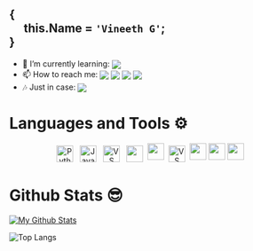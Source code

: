 ## {<br> &emsp; this.Name = `'Vineeth G'`;<br>} 

- 🌱 I’m currently learning: <img src="https://img.shields.io/badge/java-%23ED8B00.svg?style=for-the-badge&logo=java&logoColor=white" align="center"/>
- 📫 How to reach me: <a href="https://www.instagram.com/_.vin_e_eth._/"><img align="center" src="https://img.shields.io/badge/Instagram-E4405F?style=for-the-badge&logo=instagram&logoColor=white"/></a>
<a href="https://www.linkedin.com/in/vineethvg/"><img align="center" src="https://img.shields.io/badge/LinkedIn-0077B5?style=for-the-badge&logo=linkedin&logoColor=white"/></a> 
<a href="https://twitter.com/laz__en"><img align="center" src="https://img.shields.io/badge/Twitter-%231DA1F2.svg?style=for-the-badge&logo=Twitter&logoColor=white"/></a>
[<img align="center" src="https://img.shields.io/badge/Gmail-D14836?style=for-the-badge&logo=gmail&logoColor=white" />](mailto:vineethvg314@gmail.com)
- 🎶 Just in case: <a href="https://open.spotify.com/user/1al4haxnp8chjqoonwlsiavpl?si=5f24cfea8b814ee6"><img align="center" src="https://img.shields.io/badge/Spotify-1ED760?style=for-the-badge&logo=spotify&logoColor=white"/></a>

# Languages and Tools ⚙️
<p align="center">
<img src="https://img.shields.io/badge/python-3670A0?style=for-the-badge&logo=python&logoColor=ffdd54" alt="Python" height="30" style="vertical-align:top; margin:4px">
<img src="https://img.shields.io/badge/javascript-%23323330.svg?style=for-the-badge&logo=javascript&logoColor=%23F7DF1E" alt="Javascript" height="30" style="vertical-align:top; margin:4px">
<img src="https://img.shields.io/badge/react-%2320232a.svg?style=for-the-badge&logo=react&logoColor=%2361DAFB" alt="VS Code" height="30" style="vertical-align:top; margin:4px">
<img src="https://img.shields.io/badge/angular-%23DD0031.svg?style=for-the-badge&logo=angular&logoColor=white" height="30" style="vertical-align:top; margin:4px">
<img src="https://img.shields.io/badge/express.js-%23404d59.svg?style=for-the-badge&logo=express&logoColor=%2361DAFB" height="30">
<img src="https://img.shields.io/badge/node.js-6DA55F?style=for-the-badge&logo=node.js&logoColor=white" alt="VS Code" height="30" style="vertical-align:top; margin:4px">
<img src="https://img.shields.io/badge/mysql-%2300f.svg?style=for-the-badge&logo=mysql&logoColor=white" height="30"> 
<img src="https://img.shields.io/badge/heroku-%23430098.svg?style=for-the-badge&logo=heroku&logoColor=white" height="30" >
<img src="https://img.shields.io/badge/MongoDB-%234ea94b.svg?style=for-the-badge&logo=mongodb&logoColor=white" height="30" >
  
</p>

# Github Stats 😎
[![My Github Stats](https://github-readme-stats.vercel.app/api?username=idebenone&show_icons=true&theme=tokyonight)](https://github.com/idebenone) 

![Top Langs](https://github-readme-stats.vercel.app/api/top-langs/?username=idebenone&theme=tokyonight&langs_count=5)





